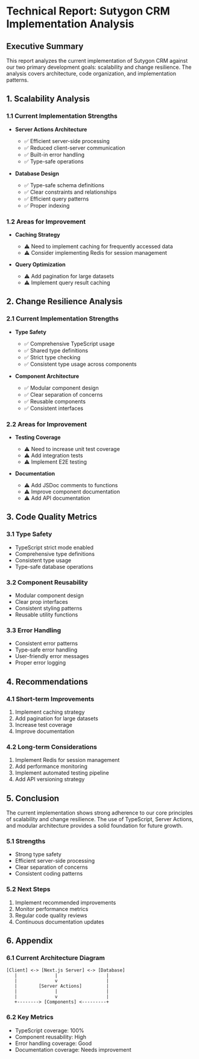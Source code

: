 # Technical Report: Sutygon CRM Implementation Analysis

## Executive Summary

This report analyzes the current implementation of Sutygon CRM against our two primary development goals: scalability and change resilience. The analysis covers architecture, code organization, and implementation patterns.

## 1. Scalability Analysis

### 1.1 Current Implementation Strengths

- **Server Actions Architecture**

  - ✅ Efficient server-side processing
  - ✅ Reduced client-server communication
  - ✅ Built-in error handling
  - ✅ Type-safe operations

- **Database Design**
  - ✅ Type-safe schema definitions
  - ✅ Clear constraints and relationships
  - ✅ Efficient query patterns
  - ✅ Proper indexing

### 1.2 Areas for Improvement

- **Caching Strategy**

  - ⚠️ Need to implement caching for frequently accessed data
  - ⚠️ Consider implementing Redis for session management

- **Query Optimization**
  - ⚠️ Add pagination for large datasets
  - ⚠️ Implement query result caching

## 2. Change Resilience Analysis

### 2.1 Current Implementation Strengths

- **Type Safety**

  - ✅ Comprehensive TypeScript usage
  - ✅ Shared type definitions
  - ✅ Strict type checking
  - ✅ Consistent type usage across components

- **Component Architecture**
  - ✅ Modular component design
  - ✅ Clear separation of concerns
  - ✅ Reusable components
  - ✅ Consistent interfaces

### 2.2 Areas for Improvement

- **Testing Coverage**

  - ⚠️ Need to increase unit test coverage
  - ⚠️ Add integration tests
  - ⚠️ Implement E2E testing

- **Documentation**
  - ⚠️ Add JSDoc comments to functions
  - ⚠️ Improve component documentation
  - ⚠️ Add API documentation

## 3. Code Quality Metrics

### 3.1 Type Safety

- TypeScript strict mode enabled
- Comprehensive type definitions
- Consistent type usage
- Type-safe database operations

### 3.2 Component Reusability

- Modular component design
- Clear prop interfaces
- Consistent styling patterns
- Reusable utility functions

### 3.3 Error Handling

- Consistent error patterns
- Type-safe error handling
- User-friendly error messages
- Proper error logging

## 4. Recommendations

### 4.1 Short-term Improvements

1. Implement caching strategy
2. Add pagination for large datasets
3. Increase test coverage
4. Improve documentation

### 4.2 Long-term Considerations

1. Implement Redis for session management
2. Add performance monitoring
3. Implement automated testing pipeline
4. Add API versioning strategy

## 5. Conclusion

The current implementation shows strong adherence to our core principles of scalability and change resilience. The use of TypeScript, Server Actions, and modular architecture provides a solid foundation for future growth.

### 5.1 Strengths

- Strong type safety
- Efficient server-side processing
- Clear separation of concerns
- Consistent coding patterns

### 5.2 Next Steps

1. Implement recommended improvements
2. Monitor performance metrics
3. Regular code quality reviews
4. Continuous documentation updates

## 6. Appendix

### 6.1 Current Architecture Diagram

```
[Client] <-> [Next.js Server] <-> [Database]
   |              |                  |
   |              v                  |
   |        [Server Actions]         |
   |              |                  |
   |              v                  |
   +--------> [Components] <---------+
```

### 6.2 Key Metrics

- TypeScript coverage: 100%
- Component reusability: High
- Error handling coverage: Good
- Documentation coverage: Needs improvement
